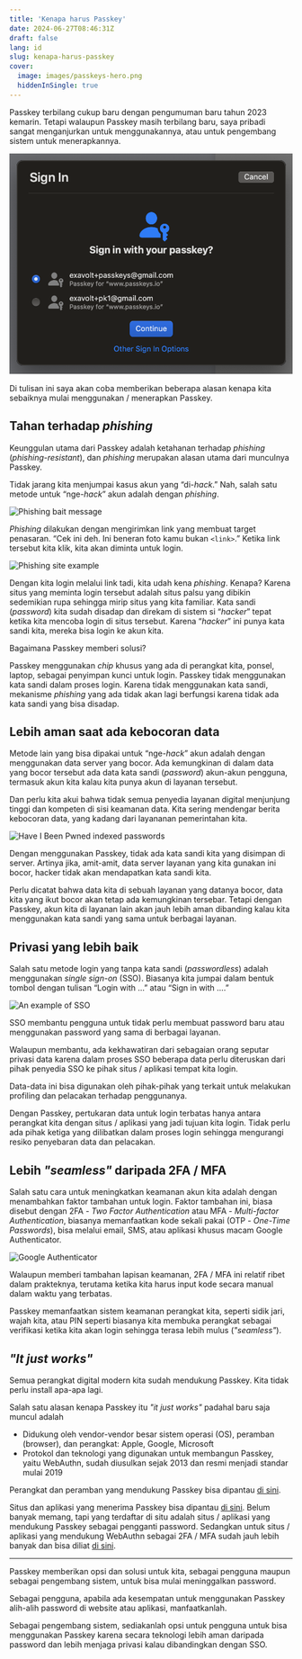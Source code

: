 ```yaml
---
title: 'Kenapa harus Passkey'
date: 2024-06-27T08:46:31Z
draft: false
lang: id
slug: kenapa-harus-passkey
cover:
  image: images/passkeys-hero.png
  hiddenInSingle: true
---
```


Passkey terbilang cukup baru dengan pengumuman baru tahun 2023 kemarin. Tetapi walaupun Passkey masih terbilang baru, saya pribadi sangat menganjurkan untuk menggunakannya, atau untuk pengembang sistem untuk menerapkannya.

![Passkey in action](images/passkey-in-action.png#center)

Di tulisan ini saya akan coba memberikan beberapa alasan kenapa kita sebaiknya mulai menggunakan / menerapkan Passkey.

## Tahan terhadap _phishing_

Keunggulan utama dari Passkey adalah ketahanan terhadap *phishing* (*phishing-resistant*), dan *phishing* merupakan alasan utama dari munculnya Passkey.

Tidak jarang kita menjumpai kasus akun yang “di-*hack*.” Nah, salah satu metode untuk “nge-*hack*” akun adalah dengan *phishing*.

![Phishing bait message](images/phishing-bait.jpg#center "Contoh pesan berupa phishing")

*Phishing* dilakukan dengan mengirimkan link yang membuat target penasaran. “Cek ini deh. Ini beneran foto kamu bukan `<link>`.” Ketika link tersebut kita klik, kita akan diminta untuk login.

![Phishing site example](images/phishing-example.jpg#center "Perhatikan bahwa situs ini, walaupun bukan situs resmi Instagram, meminta password Instagram kita")

Dengan kita login melalui link tadi, kita udah kena *phishing*. Kenapa? Karena situs yang meminta login tersebut adalah situs palsu yang dibikin sedemikian rupa sehingga mirip situs yang kita familiar. Kata sandi (*password*) kita sudah disadap dan direkam di sistem si “*hacker*” tepat ketika kita mencoba login di situs tersebut. Karena “*hacker*” ini punya kata sandi kita, mereka bisa login ke akun kita.

Bagaimana Passkey memberi solusi?

Passkey menggunakan _chip_ khusus yang ada di perangkat kita, ponsel, laptop, sebagai penyimpan kunci untuk login. Passkey tidak menggunakan kata sandi dalam proses login. Karena tidak menggunakan kata sandi, mekanisme *phishing* yang ada tidak akan lagi berfungsi karena tidak ada kata sandi yang bisa disadap.

## Lebih aman saat ada kebocoran data

Metode lain yang bisa dipakai untuk “nge-*hack*” akun adalah dengan menggunakan data server yang bocor. Ada kemungkinan di dalam data yang bocor tersebut ada data kata sandi (*password*) akun-akun pengguna, termasuk akun kita kalau kita punya akun di layanan tersebut.

Dan perlu kita akui bahwa tidak semua penyedia layanan digital menjunjung tinggi dan kompeten di sisi keamanan data. Kita sering mendengar berita kebocoran data, yang kadang dari layananan pemerintahan kita.

![Have I Been Pwned indexed passwords](images/pwned-passwords.png "Kita bisa cari tau apakah sebuah password sudah pernah ikut dalam kebocoran data melalui situs https://haveibeenpwned.com/Passwords")

Dengan menggunakan Passkey, tidak ada kata sandi kita yang disimpan di server. Artinya jika, amit-amit, data server layanan yang kita gunakan ini bocor, hacker tidak akan mendapatkan kata sandi kita.

Perlu dicatat bahwa data kita di sebuah layanan yang datanya bocor, data kita yang ikut bocor akan tetap ada kemungkinan tersebar. Tetapi dengan Passkey, akun kita di layanan lain akan jauh lebih aman dibanding kalau kita menggunakan kata sandi yang sama untuk berbagai layanan.

## Privasi yang lebih baik

Salah satu metode login yang tanpa kata sandi (*passwordless*) adalah menggunakan *single sign-on* (SSO). Biasanya kita jumpai dalam bentuk tombol dengan tulisan “Login with …” atau “Sign in with ….”

![An example of SSO](images/sso.png#center)

SSO membantu pengguna untuk tidak perlu membuat password baru atau menggunakan password yang sama di berbagai layanan.

Walaupun membantu, ada kekhawatiran dari sebagaian orang seputar privasi data karena dalam proses SSO beberapa data perlu diteruskan dari pihak penyedia SSO ke pihak situs / aplikasi tempat kita login.

Data-data ini bisa digunakan oleh pihak-pihak yang terkait untuk melakukan profiling dan pelacakan terhadap penggunanya.

Dengan Passkey, pertukaran data untuk login terbatas hanya antara perangkat kita dengan situs / aplikasi yang jadi tujuan kita login. Tidak perlu ada pihak ketiga yang dilibatkan dalam proses login sehingga mengurangi resiko penyebaran data dan pelacakan.

## Lebih _"seamless"_ daripada 2FA / MFA

Salah satu cara untuk meningkatkan keamanan akun kita adalah dengan menambahkan faktor tambahan untuk login. Faktor tambahan ini, biasa disebut dengan 2FA - _Two Factor Authentication_ atau MFA - _Multi-factor Authentication_, biasanya memanfaatkan kode sekali pakai (OTP - _One-Time Passwords_), bisa melalui email, SMS, atau aplikasi khusus macam Google Authenticator.

![Google Authenticator](images/authenticator.png#center "Setiap kode hanya berlaku satu menit sehingga kita mungkin harus jungkir-balik dalam memasukkan kode. Sumber https://play.google.com/store/apps/details?id=com.google.android.apps.authenticator2&hl=en")

Walaupun memberi tambahan lapisan keamanan, 2FA / MFA ini relatif ribet dalam prakteknya, terutama ketika kita harus input kode secara manual dalam waktu yang terbatas.

Passkey memanfaatkan sistem keamanan perangkat kita, seperti sidik jari, wajah kita, atau PIN seperti biasanya kita membuka perangkat sebagai verifikasi ketika kita akan login sehingga terasa lebih mulus (_"seamless"_).

## _"It just works"_

Semua perangkat digital modern kita sudah mendukung Passkey. Kita tidak perlu install apa-apa lagi.

Salah satu alasan kenapa Passkey itu _"it just works"_ padahal baru saja muncul adalah

- Didukung oleh vendor-vendor besar sistem operasi (OS), peramban (browser), dan perangkat: Apple, Google, Microsoft
- Protokol dan teknologi yang digunakan untuk membangun Passkey, yaitu WebAuthn, sudah diusulkan sejak 2013 dan resmi menjadi standar mulai 2019

Perangkat dan peramban yang mendukung Passkey bisa dipantau [di sini](https://www.passkeys.io/compatible-devices).

Situs dan aplikasi yang menerima Passkey bisa dipantau [di sini](https://www.passkeys.io/who-supports-passkeys). Belum banyak memang, tapi yang terdaftar di situ adalah situs / aplikasi yang mendukung Passkey sebagai pengganti password. Sedangkan untuk situs / aplikasi yang mendukung WebAuthn sebagai 2FA / MFA sudah jauh lebih banyak dan bisa diliat [di sini](https://www.yubico.com/works-with-yubikey/catalog/?protocol=5&sort=a-z).

---

Passkey memberikan opsi dan solusi untuk kita, sebagai pengguna maupun sebagai pengembang sistem, untuk bisa mulai meninggalkan password.

Sebagai pengguna, apabila ada kesempatan untuk menggunakan Passkey alih-alih password di website atau aplikasi, manfaatkanlah.

Sebagai pengembang sistem, sediakanlah opsi untuk pengguna untuk bisa menggunakan Passkey karena secara teknologi lebih aman daripada password dan lebih menjaga privasi kalau dibandingkan dengan SSO.
